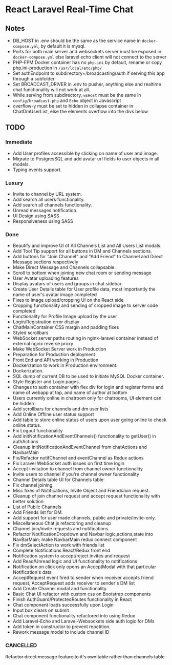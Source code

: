 # React Laravel Real-Time Chat

## Notes

- DB_HOST in .env should be the same as the service name in `docker-compose.yml`, by default it is mysql.
- Ports for both main server and websockets server must be exposed in `docker-compose.yml` else laravel echo client will not connect to the server
- PHP-FPM Docker container has no `php.ini` by default, rename or copy php.ini-production in `/usr/local/etc/php/`
- Set authEndpoint to subdirectory+/broadcasting/auth if serving this app through a subfolder.
- Set BROADCAST_DRIVER in .env to pusher, anything else and realtime chat functionality will not work at all.
- While serving from subdirectory, `wsHost` must be the same in `config/broadcast.php` and `Echo` object in Javascript
- overflow-y must be set to hidden in collapse container in ChatDmUserList, else the elements overflow into the divs below

## TODO

### Immediate

- Add User profiles accessible by clicking on name of user and image.
- Migrate to PostgresSQL and add avatar url fields to user objects in all models.
- Typing events support.

### Luxury

- Invite to channel by URL system.
- Add search all users functionality.
- Add search all channels functionality.
- Unread messages notification.
- UI Design using SASS
- Responsiveness using SASS

### Done

- Beautify and improve UI of All Channels List and All Users List modals.
- Add Tool Tip support for all buttons in DM and Channels sections.
- Add buttons for "Join Channel" and "Add Friend" to Channel and Direct Message sections respectively
- Make Direct Message and Channels collapsable.
- Scroll to bottom when joining new chat room or sending message
- User Avatar uploading features
- Display avatars of users and groups in chat sidebar
- Create User Details table for User profile data, most importantly the name of user's avatar image completed
- Fixes to Image upload/cropping UI on the React side
- Cropping functionality and sending of cropped image to server code completed
- Functionality for Profile Image upload by the user
- Login/Registration error display
- ChatMainContainer CSS margin and padding fixes
- Styled scrollbars
- WebSocket server paths routing in nginx-laravel container instead of external nginx reverse proxy
- Make WebSocket Server work in Production 
- Preparation for Production deployment
- Front End and API working in Production
- Dockerization to work in Production environment.
- Dockerization.
- SQL dump of current DB to be used to initiate MySQL Docker container.
- Style Register and Login pages.
- Changes to auth container with flex div for login and register forms and name of webapp at top, and name of author at bottom
- Users currently online in chatroom only for chatrooms, UI element can be hidden
- Add scrollbars for channels and dm user lists 
- Add Online Offline user status support
- Add table to store online status of users upon user going online to check online status.
- Fix Logout functionality
- Add initNotificationAndEventChannels() functionality to getUser() in authActions
- Cleanup initNotificationAndEventChannel from chatActions and NavbarMain
- Fix/Refactor notifChannel and eventChannel as Redux actions
- Fix Laravel WebSocket auth issues on first time login
- Accept invitation to channel from channel owner functionality
- Invite users to channel if you're channel owner functionality
- Channel Details table UI for Channels table
- Fix channel joining.
- Misc fixes of Notifications, Invite Object and Friend/Join request.
- Cleanup of join channel request and accept request functionality with better solution
- List of Pubilc Channels
- Add Friends list for DM.
- Add support for user made channels, public and private/invite-only.
- Miscellaneous Chat.js refactoring and cleanup
- Channel join/invite requests and notifications.
- Refactor NotificationDropdown and Navbar logic,actions,state into NavBarMain; make NavbarMain redux connect component
- Fix dmSelectAction to work with friends list
- Complete Notifications React/Redux front end 
- Notification system to accept/reject invites and request
- Add Read/Unread logic and UI functionality to notifications
- Notification on click only opens an AcceptModal with that particular Notification's data
- AcceptRequest event fired to sender when receiver accepts friend request, AcceptRequest adds receiver to sender's DM list
- Add Create Channel modal and functionality.
- Basic Chat UI refactor with custom css on Bootstrap components
- Finish AuthGuard/ProtectedRoutes functionality in React
- Chat component loads successfully upon Login
- Input box clears on submit
- Chat component functionality refactored into using Redux
- Add Laravel-Echo and Laravel-Websockets side auth logic for DMs
- Add token in constructor to prevent repetition.
- Rework message model to include channel ID

### CANCELLED

<del>Refactor direct message feature to it's own table rather than channels table</del>
